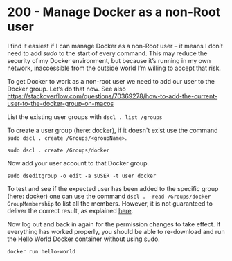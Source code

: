 # 200 - Manage Docker as a non-Root user

I find it easiest if I can manage Docker as a non-Root user – it means I don’t need to add *sudo* to the start of every command. This may reduce the security of my Docker environment, but because it’s running in my own network, inaccessible from the outside world I’m willing to accept that risk.

To get Docker to work as a non-root user we need to add our user to the Docker group. Let’s do that now. See also https://stackoverflow.com/questions/70369278/how-to-add-the-current-user-to-the-docker-group-on-macos

List the existing user groups with ```dscl . list /groups```

To create a user group (here: docker), if it doesn't exist use the command ```sudo dscl . create /Groups/<groupName>```.

```
sudo dscl . create /Groups/docker
```

Now add your user account to that Docker group.

```
sudo dseditgroup -o edit -a $USER -t user docker
```

To test and see if the expected user has been added to the specific group (here: docker) one can use the command ```dscl . -read /Groups/docker GroupMembership``` to list all the members. However, it is not guaranteed to deliver the correct result, as explained [here](https://superuser.com/a/395738/588662).

Now log out and back in again for the permission changes to take effect. If everything has worked properly, you should be able to re-download and run the Hello World Docker container without using sudo.

```
docker run hello-world
```
